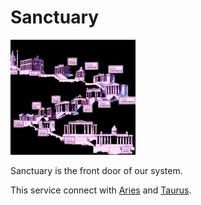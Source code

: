 # Sanctuary

<img src="sanctuary.jpg" alt="Sanctuary" width="200" />

Sanctuary is the front door of our system.

This service connect with [Aries](https://github.com/Finciero/opendata/aries) and [Taurus](https://github.com/Finciero/opendata/taurus).
